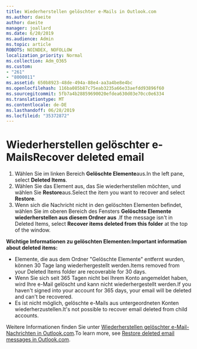 ```yaml
---
title: Wiederherstellen gelöschter e-Mails in Outlook.com
ms.author: daeite
author: daeite
manager: joallard
ms.date: 6/20/2019
ms.audience: Admin
ms.topic: article
ROBOTS: NOINDEX, NOFOLLOW
localization_priority: Normal
ms.collection: Adm_O365
ms.custom:
- "261"
- "8000011"
ms.assetid: 650b8923-48de-494a-88e4-aa3a4be8e4bc
ms.openlocfilehash: 116ba085b87c75eab3235a66e33aefdd93896f60
ms.sourcegitcommit: 5fb7a4b28859690020efdea630d03e70cc0e6334
ms.translationtype: MT
ms.contentlocale: de-DE
ms.lasthandoff: 06/28/2019
ms.locfileid: "35372872"
---
```

# <a name="recover-deleted-email"></a><span data-ttu-id="f5e36-102">Wiederherstellen gelöschter e-Mails</span><span class="sxs-lookup"><span data-stu-id="f5e36-102">Recover deleted email</span></span>

1. <span data-ttu-id="f5e36-103">Wählen Sie im linken Bereich **Gelöschte Elemente**aus.</span><span class="sxs-lookup"><span data-stu-id="f5e36-103">In the left pane, select **Deleted Items**.</span></span>
2. <span data-ttu-id="f5e36-104">Wählen Sie das Element aus, das Sie wiederherstellen möchten, und wählen Sie **Restore**aus.</span><span class="sxs-lookup"><span data-stu-id="f5e36-104">Select the item you want to recover and select **Restore**.</span></span>
3. <span data-ttu-id="f5e36-105">Wenn sich die Nachricht nicht in den gelöschten Elementen befindet, wählen Sie im oberen Bereich des Fensters **Gelöschte Elemente wiederherstellen aus diesem Ordner aus** .</span><span class="sxs-lookup"><span data-stu-id="f5e36-105">If the message isn't in Deleted Items, select **Recover items deleted from this folder** at the top of the window.</span></span>

 <span data-ttu-id="f5e36-106">**Wichtige Informationen zu gelöschten Elementen:**</span><span class="sxs-lookup"><span data-stu-id="f5e36-106">**Important information about deleted items:**</span></span>
  
- <span data-ttu-id="f5e36-107">Elemente, die aus dem Ordner "Gelöschte Elemente" entfernt wurden, können 30 Tage lang wiederhergestellt werden.</span><span class="sxs-lookup"><span data-stu-id="f5e36-107">Items removed from your Deleted Items folder are recoverable for 30 days.</span></span>
- <span data-ttu-id="f5e36-108">Wenn Sie sich seit 365 Tagen nicht bei Ihrem Konto angemeldet haben, wird Ihre e-Mail gelöscht und kann nicht wiederhergestellt werden.</span><span class="sxs-lookup"><span data-stu-id="f5e36-108">If you haven't signed into your account for 365 days, your email will be deleted and can't be recovered.</span></span>
- <span data-ttu-id="f5e36-109">Es ist nicht möglich, gelöschte e-Mails aus untergeordneten Konten wiederherzustellen.</span><span class="sxs-lookup"><span data-stu-id="f5e36-109">It's not possible to recover email deleted from child accounts.</span></span>

<span data-ttu-id="f5e36-110">Weitere Informationen finden Sie unter [Wiederherstellen gelöschter e-Mail-Nachrichten in Outlook.com](https://support.office.com/article/cf06ab1b-ae0b-418c-a4d9-4e895f83ed50?wt.mc_id=Office_Outlook_com_Alchemy).</span><span class="sxs-lookup"><span data-stu-id="f5e36-110">To learn more, see [Restore deleted email messages in Outlook.com](https://support.office.com/article/cf06ab1b-ae0b-418c-a4d9-4e895f83ed50?wt.mc_id=Office_Outlook_com_Alchemy).</span></span>